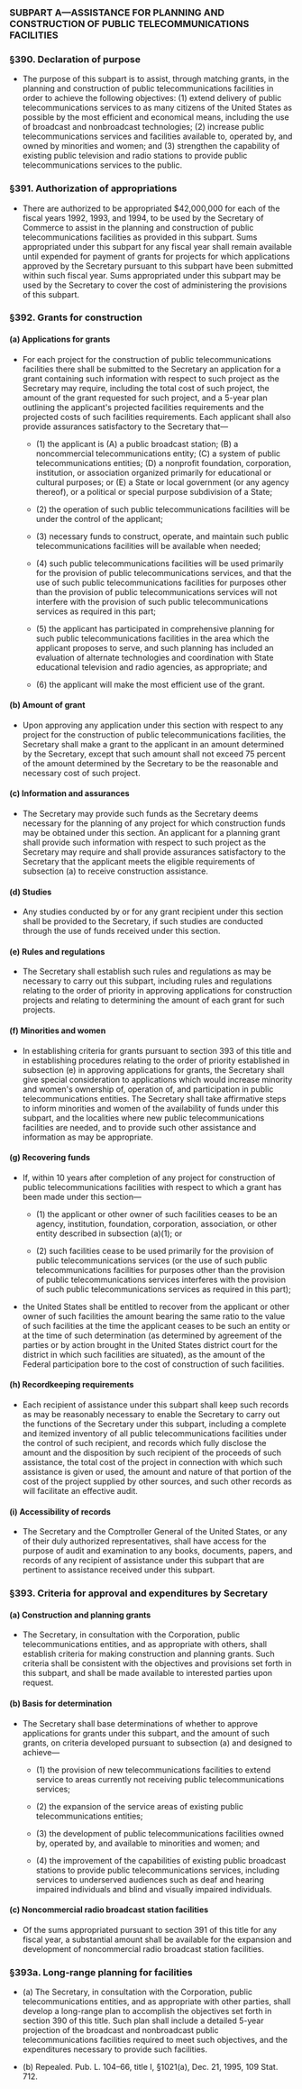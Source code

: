 ### SUBPART A—ASSISTANCE FOR PLANNING AND CONSTRUCTION OF PUBLIC TELECOMMUNICATIONS FACILITIES

### §390. Declaration of purpose
* The purpose of this subpart is to assist, through matching grants, in the planning and construction of public telecommunications facilities in order to achieve the following objectives: (1) extend delivery of public telecommunications services to as many citizens of the United States as possible by the most efficient and economical means, including the use of broadcast and nonbroadcast technologies; (2) increase public telecommunications services and facilities available to, operated by, and owned by minorities and women; and (3) strengthen the capability of existing public television and radio stations to provide public telecommunications services to the public.

### §391. Authorization of appropriations
* There are authorized to be appropriated $42,000,000 for each of the fiscal years 1992, 1993, and 1994, to be used by the Secretary of Commerce to assist in the planning and construction of public telecommunications facilities as provided in this subpart. Sums appropriated under this subpart for any fiscal year shall remain available until expended for payment of grants for projects for which applications approved by the Secretary pursuant to this subpart have been submitted within such fiscal year. Sums appropriated under this subpart may be used by the Secretary to cover the cost of administering the provisions of this subpart.

### §392. Grants for construction
#### (a) Applications for grants
* For each project for the construction of public telecommunications facilities there shall be submitted to the Secretary an application for a grant containing such information with respect to such project as the Secretary may require, including the total cost of such project, the amount of the grant requested for such project, and a 5-year plan outlining the applicant's projected facilities requirements and the projected costs of such facilities requirements. Each applicant shall also provide assurances satisfactory to the Secretary that—

  * (1) the applicant is (A) a public broadcast station; (B) a noncommercial telecommunications entity; (C) a system of public telecommunications entities; (D) a nonprofit foundation, corporation, institution, or association organized primarily for educational or cultural purposes; or (E) a State or local government (or any agency thereof), or a political or special purpose subdivision of a State;

  * (2) the operation of such public telecommunications facilities will be under the control of the applicant;

  * (3) necessary funds to construct, operate, and maintain such public telecommunications facilities will be available when needed;

  * (4) such public telecommunications facilities will be used primarily for the provision of public telecommunications services, and that the use of such public telecommunications facilities for purposes other than the provision of public telecommunications services will not interfere with the provision of such public telecommunications services as required in this part;

  * (5) the applicant has participated in comprehensive planning for such public telecommunications facilities in the area which the applicant proposes to serve, and such planning has included an evaluation of alternate technologies and coordination with State educational television and radio agencies, as appropriate; and

  * (6) the applicant will make the most efficient use of the grant.

#### (b) Amount of grant
* Upon approving any application under this section with respect to any project for the construction of public telecommunications facilities, the Secretary shall make a grant to the applicant in an amount determined by the Secretary, except that such amount shall not exceed 75 percent of the amount determined by the Secretary to be the reasonable and necessary cost of such project.

#### (c) Information and assurances
* The Secretary may provide such funds as the Secretary deems necessary for the planning of any project for which construction funds may be obtained under this section. An applicant for a planning grant shall provide such information with respect to such project as the Secretary may require and shall provide assurances satisfactory to the Secretary that the applicant meets the eligible requirements of subsection (a) to receive construction assistance.

#### (d) Studies
* Any studies conducted by or for any grant recipient under this section shall be provided to the Secretary, if such studies are conducted through the use of funds received under this section.

#### (e) Rules and regulations
* The Secretary shall establish such rules and regulations as may be necessary to carry out this subpart, including rules and regulations relating to the order of priority in approving applications for construction projects and relating to determining the amount of each grant for such projects.

#### (f) Minorities and women
* In establishing criteria for grants pursuant to section 393 of this title and in establishing procedures relating to the order of priority established in subsection (e) in approving applications for grants, the Secretary shall give special consideration to applications which would increase minority and women's ownership of, operation of, and participation in public telecommunications entities. The Secretary shall take affirmative steps to inform minorities and women of the availability of funds under this subpart, and the localities where new public telecommunications facilities are needed, and to provide such other assistance and information as may be appropriate.

#### (g) Recovering funds
* If, within 10 years after completion of any project for construction of public telecommunications facilities with respect to which a grant has been made under this section—

  * (1) the applicant or other owner of such facilities ceases to be an agency, institution, foundation, corporation, association, or other entity described in subsection (a)(1); or

  * (2) such facilities cease to be used primarily for the provision of public telecommunications services (or the use of such public telecommunications facilities for purposes other than the provision of public telecommunications services interferes with the provision of such public telecommunications services as required in this part);


* the United States shall be entitled to recover from the applicant or other owner of such facilities the amount bearing the same ratio to the value of such facilities at the time the applicant ceases to be such an entity or at the time of such determination (as determined by agreement of the parties or by action brought in the United States district court for the district in which such facilities are situated), as the amount of the Federal participation bore to the cost of construction of such facilities.

#### (h) Recordkeeping requirements
* Each recipient of assistance under this subpart shall keep such records as may be reasonably necessary to enable the Secretary to carry out the functions of the Secretary under this subpart, including a complete and itemized inventory of all public telecommunications facilities under the control of such recipient, and records which fully disclose the amount and the disposition by such recipient of the proceeds of such assistance, the total cost of the project in connection with which such assistance is given or used, the amount and nature of that portion of the cost of the project supplied by other sources, and such other records as will facilitate an effective audit.

#### (i) Accessibility of records
* The Secretary and the Comptroller General of the United States, or any of their duly authorized representatives, shall have access for the purpose of audit and examination to any books, documents, papers, and records of any recipient of assistance under this subpart that are pertinent to assistance received under this subpart.

### §393. Criteria for approval and expenditures by Secretary
#### (a) Construction and planning grants
* The Secretary, in consultation with the Corporation, public telecommunications entities, and as appropriate with others, shall establish criteria for making construction and planning grants. Such criteria shall be consistent with the objectives and provisions set forth in this subpart, and shall be made available to interested parties upon request.

#### (b) Basis for determination
* The Secretary shall base determinations of whether to approve applications for grants under this subpart, and the amount of such grants, on criteria developed pursuant to subsection (a) and designed to achieve—

  * (1) the provision of new telecommunications facilities to extend service to areas currently not receiving public telecommunications services;

  * (2) the expansion of the service areas of existing public telecommunications entities;

  * (3) the development of public telecommunications facilities owned by, operated by, and available to minorities and women; and

  * (4) the improvement of the capabilities of existing public broadcast stations to provide public telecommunications services, including services to underserved audiences such as deaf and hearing impaired individuals and blind and visually impaired individuals.

#### (c) Noncommercial radio broadcast station facilities
* Of the sums appropriated pursuant to section 391 of this title for any fiscal year, a substantial amount shall be available for the expansion and development of noncommercial radio broadcast station facilities.

### §393a. Long-range planning for facilities
* (a) The Secretary, in consultation with the Corporation, public telecommunications entities, and as appropriate with other parties, shall develop a long-range plan to accomplish the objectives set forth in section 390 of this title. Such plan shall include a detailed 5-year projection of the broadcast and nonbroadcast public telecommunications facilities required to meet such objectives, and the expenditures necessary to provide such facilities.

* (b) Repealed. Pub. L. 104–66, title I, §1021(a), Dec. 21, 1995, 109 Stat. 712.
